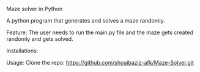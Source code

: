 Maze solver in Python

A python program that generates and solves a maze randomly.

Feature:
The user needs to run the main.py file and the maze gets created randomly and gets solved.

Installations:


Usage:
Clone the repo: https://github.com/shoaibaziz-afk/Maze-Solver.git
